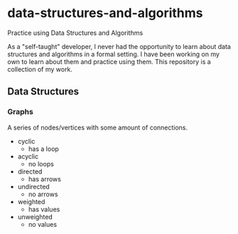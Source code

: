 # data-structures-and-algorithms
Practice using Data Structures and Algorithms

As a "self-taught" developer, I never had the opportunity to learn about data structures and algorithms in a formal setting. I have been working on my own to learn about them and practice using them. This repository is a collection of my work.

## Data Structures

### Graphs
A series of nodes/vertices with some amount of connections.

- cyclic
   - has a loop
- acyclic
    - no loops
- directed
   - has arrows
- undirected
   - no arrows
- weighted
    - has values
- unweighted
    - no values